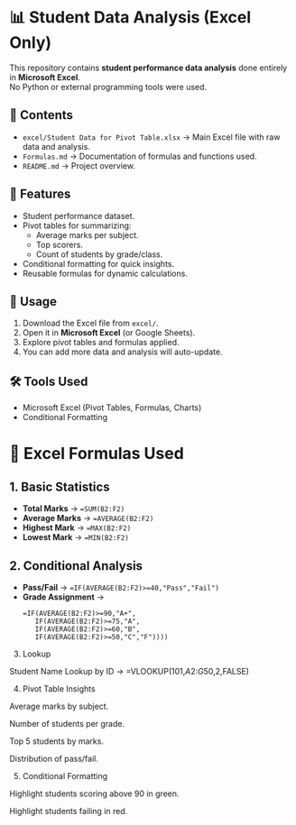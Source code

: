 # 📊 Student Data Analysis (Excel Only)

This repository contains **student performance data analysis** done entirely in **Microsoft Excel**.  
No Python or external programming tools were used.

## 📂 Contents
- `excel/Student Data for Pivot Table.xlsx` → Main Excel file with raw data and analysis.
- `Formulas.md` → Documentation of formulas and functions used.
- `README.md` → Project overview.

## 📌 Features
- Student performance dataset.
- Pivot tables for summarizing:
  - Average marks per subject.
  - Top scorers.
  - Count of students by grade/class.
- Conditional formatting for quick insights.
- Reusable formulas for dynamic calculations.

## 🚀 Usage
1. Download the Excel file from `excel/`.
2. Open it in **Microsoft Excel** (or Google Sheets).
3. Explore pivot tables and formulas applied.
4. You can add more data and analysis will auto-update.

## 🛠️ Tools Used
- Microsoft Excel (Pivot Tables, Formulas, Charts)
- Conditional Formatting



# 📘 Excel Formulas Used

## 1. Basic Statistics
- **Total Marks** → `=SUM(B2:F2)`
- **Average Marks** → `=AVERAGE(B2:F2)`
- **Highest Mark** → `=MAX(B2:F2)`
- **Lowest Mark** → `=MIN(B2:F2)`

## 2. Conditional Analysis
- **Pass/Fail** → `=IF(AVERAGE(B2:F2)>=40,"Pass","Fail")`
- **Grade Assignment** → 
  ```excel
  =IF(AVERAGE(B2:F2)>=90,"A+",
     IF(AVERAGE(B2:F2)>=75,"A",
     IF(AVERAGE(B2:F2)>=60,"B",
     IF(AVERAGE(B2:F2)>=50,"C","F"))))
3. Lookup

Student Name Lookup by ID → =VLOOKUP(101,$A$2:$G$50,2,FALSE)

4. Pivot Table Insights

Average marks by subject.

Number of students per grade.

Top 5 students by marks.

Distribution of pass/fail.

5. Conditional Formatting

Highlight students scoring above 90 in green.

Highlight students failing in red.

